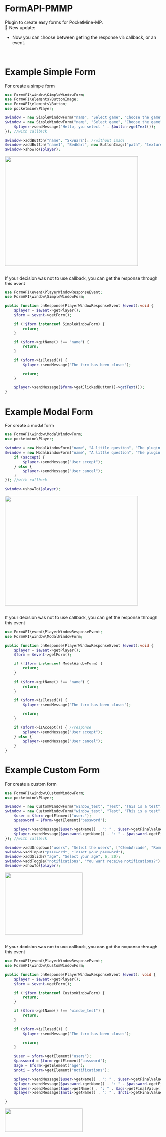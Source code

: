 # FormAPI-PMMP
Plugin to create easy forms for PocketMine-MP.
<br>
🎉 New update:
- Now you can choose between getting the response via callback, or an event.
<br>

# Example Simple Form
For create a simple form

```php
use FormAPI\window\SimpleWindowForm;
use FormAPI\elements\ButtonImage;
use FormAPI\elements\Button;
use pocketmine\Player;

$window = new SimpleWindowForm("name", "Select game", "Choose the game"); //without callback
$window = new SimpleWindowForm("name", "Select game", "Choose the game", function (Player $player, Button $button) {
    $player->sendMessage("Hello, you select " . $button->getText());
}); //with callback

$window->addButton("name", "SkyWars"); //without image
$window->addButton("name1", "BedWars", new ButtonImage("path", "textures/items/bed_blue.png")); //with image
$window->showTo($player);
```
<img src="https://i.imgur.com/xlEFsmc.jpeg" width="430" height="354"></img>

<br>
If your decision was not to use callback, you can get the response through this event

```php
use FormAPI\event\PlayerWindowResponseEvent;
use FormAPI\window\SimpleWindowForm;

public function onResponse(PlayerWindowResponseEvent $event):void {
    $player = $event->getPlayer();
    $form = $event->getForm();

    if (!$form instanceof SimpleWindowForm) {
        return;
    }

    if ($form->getName() !== "name") {
        return;
    }

    if ($form->isClosed()) {
        $player->sendMessage("The form has been closed");

        return;
    }

    $player->sendMessage($form->getClickedButton()->getText());
}
```
# Example Modal Form
For create a modal form

```php
use FormAPI\window\ModalWindowForm;
use pocketmine\Player;

$window = new ModalWindowForm("name", "A little question", "The plugin is good?", "Yes", "No, sorry"); //without callback
$window = new ModalWindowForm("name", "A little question", "The plugin is good?", "Yes", "No, sorry", function (Player $player, bool $accept) {
    if ($accept) {
        $player->sendMessage("User accept");
    } else {
        $player->sendMessage("User cancel");
    }
}); //with callback

$window->showTo($player);
```

<img src="https://i.imgur.com/jJMD99j.jpeg" width="430" height="354"></img>

<br>
If your decision was not to use callback, you can get the response through this event

```php
use FormAPI\event\PlayerWindowResponseEvent;
use FormAPI\window\ModalWindowForm;

public function onResponse(PlayerWindowResponseEvent $event):void {
    $player = $event->getPlayer();
    $form = $event->getForm();

    if (!$form instanceof ModalWindowForm) {
        return;
    }
    
    if ($form->getName() !== "name") {
        return;
    }

    if ($form->isClosed()) {
        $player->sendMessage("The form has been closed");
        
        return;
    }

    if ($form->isAccept()) { //response
        $player->sendMessage("User accept");
    } else {
        $player->sendMessage("User cancel");
    }
}
```

# Example Custom Form
For create a custom form

```php
use FormAPI\window\CustomWindowForm;
use pocketmine\Player;

$window = new CustomWindowForm("window_test", "Test", "This is a test"); //without callback
$window = new CustomWindowForm("window_test", "Test", "This is a test", function (Player $player, CustomWindowForm $form) {
    $user = $form->getElement("users");
    $password = $form->getElement("password");

    $player->sendMessage($user->getName() . ": " . $user->getFinalValue());
    $player->sendMessage($password->getName() . ": " . $password->getFinalValue());
}); //with callback

$window->addDropdown("users", "Select the users", ["ClembArcade", "RomnSD"]);
$window->addInput("password", "Insert your password");
$window->addSlider("age", "Select your age", 6, 20);
$window->addToggle("notifications", "You want receive notifications?");
$window->showTo($player);
```

<img src="https://i.imgur.com/EOoiG31.jpg" width="250" height="200"></img>

<br>
If your decision was not to use callback, you can get the response through this event

```php
use FormAPI\event\PlayerWindowResponseEvent;
use FormAPI\window\CustomWindowForm;

public function onResponse(PlayerWindowResponseEvent $event): void {
    $player = $event->getPlayer();
    $form = $event->getForm();

    if (!$form instanceof CustomWindowForm) {
        return;
    }

    if ($form->getName() !== "window_test") {
        return;
    }

    if ($form->isClosed()) {
        $player->sendMessage("The form has been closed");
        
        return;
    }

    $user = $form->getElement("users");
    $password = $form->getElement("password");
    $age = $form->getElement("age");
    $noti = $form->getElement("notifications");

    $player->sendMessage($user->getName() . ": " . $user->getFinalValue());
    $player->sendMessage($password->getName() . ": " . $password->getFinalValue());
    $player->sendMessage($age->getName() . ": " . $age->getFinalValue());
    $player->sendMessage($noti->getName() . ": " . $noti->getFinalValue());

}

```

<img src="https://i.imgur.com/AJUL8gg.jpg" width="250" height="75"></img>